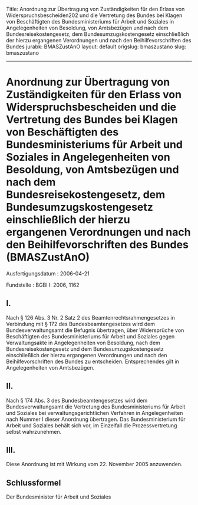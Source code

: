 Title: Anordnung zur Übertragung von Zuständigkeiten für den Erlass von Widerspruchsbescheiden202
  und die Vertretung des Bundes bei Klagen von Beschäftigten des Bundesministeriums
  für Arbeit und Soziales in Angelegenheiten von Besoldung, von Amtsbezügen und nach
  dem Bundesreisekostengesetz, dem Bundesumzugskostengesetz einschließlich der hierzu
  ergangenen Verordnungen und nach den Beihilfevorschriften des Bundes
jurabk: BMASZustAnO
layout: default
origslug: bmaszustano
slug: bmaszustano

---

# Anordnung zur Übertragung von Zuständigkeiten für den Erlass von Widerspruchsbescheiden und die Vertretung des Bundes bei Klagen von Beschäftigten des Bundesministeriums für Arbeit und Soziales in Angelegenheiten von Besoldung, von Amtsbezügen und nach dem Bundesreisekostengesetz, dem Bundesumzugskostengesetz einschließlich der hierzu ergangenen Verordnungen und nach den Beihilfevorschriften des Bundes (BMASZustAnO)

Ausfertigungsdatum
:   2006-04-21

Fundstelle
:   BGBl I: 2006, 1162



## I.

Nach § 126 Abs. 3 Nr. 2 Satz 2 des Beamtenrechtsrahmengesetzes in
Verbindung mit § 172 des Bundesbeamtengesetzes wird dem
Bundesverwaltungsamt die Befugnis übertragen, über Widersprüche von
Beschäftigten des Bundesministeriums für Arbeit und Soziales gegen
Verwaltungsakte in Angelegenheiten von Besoldung, nach dem
Bundesreisekostengesetz und dem Bundesumzugskostengesetz
einschließlich der hierzu ergangenen Verordnungen und nach den
Beihilfevorschriften des Bundes zu entscheiden. Entsprechendes gilt in
Angelegenheiten von Amtsbezügen.


## II.

Nach § 174 Abs. 3 des Bundesbeamtengesetzes wird dem
Bundesverwaltungsamt die Vertretung des Bundesministeriums für Arbeit
und Soziales bei verwaltungsgerichtlichen Verfahren in Angelegenheiten
nach Nummer I dieser Anordnung übertragen. Das Bundesministerium für
Arbeit und Soziales behält sich vor, im Einzelfall die
Prozessvertretung selbst wahrzunehmen.


## III.

Diese Anordnung ist mit Wirkung vom 22. November 2005 anzuwenden.


## Schlussformel

Der Bundesminister für Arbeit und Soziales

